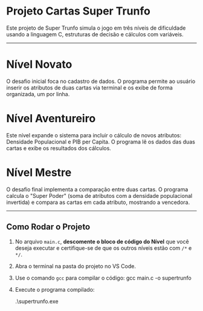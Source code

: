 # Projeto Cartas Super Trunfo

Este projeto de Super Trunfo simula o jogo em três níveis de dificuldade usando a linguagem C, estruturas de decisão e cálculos com variáveis.

---

# Nível Novato
O desafio inicial foca no cadastro de dados. O programa permite ao usuário inserir os atributos de duas cartas via terminal e os exibe de forma organizada, um por linha.

# Nível Aventureiro
Este nível expande o sistema para incluir o cálculo de novos atributos: Densidade Populacional e PIB per Capita. O programa lê os dados das duas cartas e exibe os resultados dos cálculos.

# Nível Mestre
O desafio final implementa a comparação entre duas cartas. O programa calcula o "Super Poder" (soma de atributos com a densidade populacional invertida) e compara as cartas em cada atributo, mostrando a vencedora.

---

## Como Rodar o Projeto
1. No arquivo `main.c`, **descomente o bloco de código do Nível** que você deseja executar e certifique-se de que os outros níveis estão com `/*` e `*/`.
2. Abra o terminal na pasta do projeto no VS Code.
3. Use o comando `gcc` para compilar o código:
   gcc main.c -o supertrunfo
4. Execute o programa compilado:

   .\supertrunfo.exe
